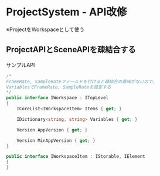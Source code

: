 # ProjectSystem - API改修

※ProjectをWorkspaceとして使う

## ProjectAPIとSceneAPIを疎結合する

サンプルAPI
``` csharp
/*
FrameRate, SampleRateフィールドを付けると疎結合の意味がないので、
VariablesでFrameRate, SampleRateを設定する
*/
public interface IWorkspace : ITopLevel
{
    ICoreList<IWorkspaceItem> Items { get; }

    IDictionary<string, string> Variables { get; }

    Version AppVersion { get; }

    Version MinAppVersion { get; }
}

public interface IWorkspaceItem : IStorable, IElement
{
}

```
